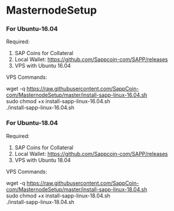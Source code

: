 # MasternodeSetup


### For Ubuntu-16.04
Required:
1. SAP Coins for Collateral
2. Local Wallet: https://github.com/Sappcoin-com/SAPP/releases
3. VPS with Ubuntu 16.04

VPS Commands:

wget -q https://raw.githubusercontent.com/SappCoin-com/MasternodeSetup/master/install-sapp-linux-16.04.sh <br>
sudo chmod +x install-sapp-linux-16.04.sh <br>
./install-sapp-linux-16.04.sh

### For Ubuntu-18.04
Required:
1. SAP Coins for Collateral
2. Local Wallet: https://github.com/Sappcoin-com/SAPP/releases
3. VPS with Ubuntu 18.04

VPS Commands:

wget -q https://raw.githubusercontent.com/SappCoin-com/MasternodeSetup/master/install-sapp-linux-18.04.sh <br>
sudo chmod +x install-sapp-linux-18.04.sh <br>
./install-sapp-linux-18.04.sh